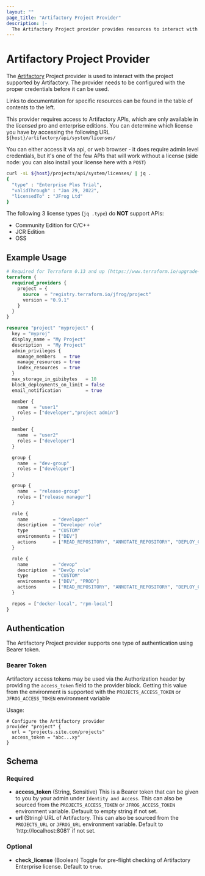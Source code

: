 ```yaml
---
layout: ""
page_title: "Artifactory Project Provider"
description: |-
  The Artifactory Project provider provides resources to interact with project supported by Artifactory.
---
```


# Artifactory Project Provider

The [Artifactory](https://jfrog.com/artifactory/) Project provider is used to interact with the project supported by Artifactory. The provider needs to be configured with the proper credentials before it can be used.

Links to documentation for specific resources can be found in the table of contents to the left.

This provider requires access to Artifactory APIs, which are only available in the _licensed_ pro and enterprise editions. You can determine which license you have by accessing the following URL `${host}/artifactory/api/system/licenses/`

You can either access it via api, or web browser - it does require admin level credentials, but it's one of the few APIs that will work without a license (side node: you can also install your license here with a `POST`)

```bash
curl -sL ${host}/projects/api/system/licenses/ | jq .
{
  "type" : "Enterprise Plus Trial",
  "validThrough" : "Jan 29, 2022",
  "licensedTo" : "JFrog Ltd"
}
```

The following 3 license types (`jq .type`) do **NOT** support APIs:
- Community Edition for C/C++
- JCR Edition
- OSS

## Example Usage

```terraform
# Required for Terraform 0.13 and up (https://www.terraform.io/upgrade-guides/0-13.html)
terraform {
  required_providers {
    project = {
      source  = "registry.terraform.io/jfrog/project"
      version = "0.9.1"
    }
  }
}

resource "project" "myproject" {
  key = "myproj"
  display_name = "My Project"
  description  = "My Project"
  admin_privileges {
    manage_members   = true
    manage_resources = true
    index_resources  = true
  }
  max_storage_in_gibibytes   = 10
  block_deployments_on_limit = false
  email_notification         = true

  member {
    name  = "user1"
    roles = ["developer","project admin"]
  }

  member {
    name  = "user2"
    roles = ["developer"]
  }

  group {
    name  = "dev-group"
    roles = ["developer"]
  }

  group {
    name  = "release-group"
    roles = ["release manager"]
  }

  role {
    name         = "developer"
    description  = "Developer role"
    type         = "CUSTOM"
    environments = ["DEV"]
    actions      = ["READ_REPOSITORY", "ANNOTATE_REPOSITORY", "DEPLOY_CACHE_REPOSITORY", "DELETE_OVERWRITE_REPOSITORY", "TRIGGER_PIPELINE", "READ_INTEGRATIONS_PIPELINE", "READ_POOLS_PIPELINE", "MANAGE_INTEGRATIONS_PIPELINE", "MANAGE_SOURCES_PIPELINE", "MANAGE_POOLS_PIPELINE"]
  }

  role {
    name         = "devop"
    description  = "DevOp role"
    type         = "CUSTOM"
    environments = ["DEV", "PROD"]
    actions      = ["READ_REPOSITORY", "ANNOTATE_REPOSITORY", "DEPLOY_CACHE_REPOSITORY", "DELETE_OVERWRITE_REPOSITORY", "TRIGGER_PIPELINE", "READ_INTEGRATIONS_PIPELINE", "READ_POOLS_PIPELINE", "MANAGE_INTEGRATIONS_PIPELINE", "MANAGE_SOURCES_PIPELINE", "MANAGE_POOLS_PIPELINE", "READ_BUILD", "ANNOTATE_BUILD", "DEPLOY_BUILD", "DELETE_BUILD",]
  }

  repos = ["docker-local", "rpm-local"]
}
```

## Authentication

The Artifactory Project provider supports one type of authentication using Bearer token.

### Bearer Token

Artifactory access tokens may be used via the Authorization header by providing the `access_token` field to the provider block. Getting this value from the environment is supported with the `PROJECTS_ACCESS_TOKEN` or `JFROG_ACCESS_TOKEN` environment variable

Usage:
```hcl
# Configure the Artifactory provider
provider "project" {
  url = "projects.site.com/projects"
  access_token = "abc...xy"
}
```

<!-- schema generated by tfplugindocs -->
## Schema

### Required

- **access_token** (String, Sensitive) This is a Bearer token that can be given to you by your admin under `Identity and Access`. This can also be sourced from the `PROJECTS_ACCESS_TOKEN` or `JFROG_ACCESS_TOKEN` environment variable. Defauult to empty string if not set.
- **url** (String) URL of Artifactory. This can also be sourced from the `PROJECTS_URL` or `JFROG_URL` environment variable. Default to 'http://localhost:8081' if not set.

### Optional

- **check_license** (Boolean) Toggle for pre-flight checking of Artifactory Enterprise license. Default to `true`.
